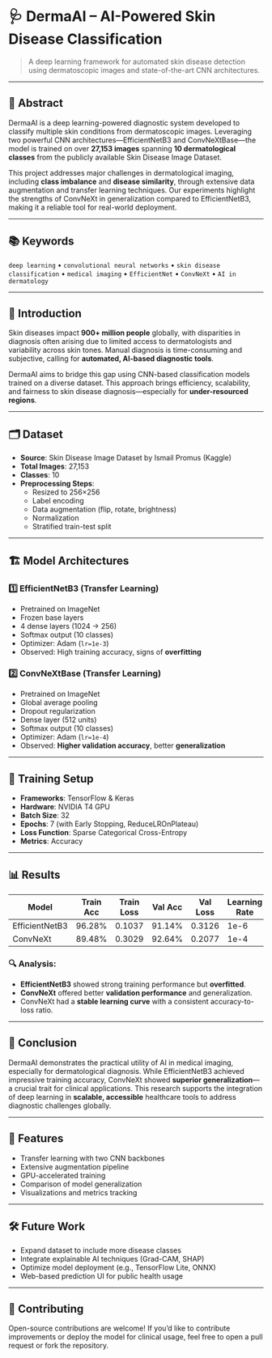 # 🩺 DermaAI – AI-Powered Skin Disease Classification

> A deep learning framework for automated skin disease detection using dermatoscopic images and state-of-the-art CNN architectures.

---

## 📌 Abstract

DermaAI is a deep learning-powered diagnostic system developed to classify multiple skin conditions from dermatoscopic images. Leveraging two powerful CNN architectures—EfficientNetB3 and ConvNeXtBase—the model is trained on over **27,153 images** spanning **10 dermatological classes** from the publicly available Skin Disease Image Dataset.  

This project addresses major challenges in dermatological imaging, including **class imbalance** and **disease similarity**, through extensive data augmentation and transfer learning techniques. Our experiments highlight the strengths of ConvNeXt in generalization compared to EfficientNetB3, making it a reliable tool for real-world deployment.

---

## 📚 Keywords

`deep learning` • `convolutional neural networks` • `skin disease classification` • `medical imaging` • `EfficientNet` • `ConvNeXt` • `AI in dermatology`

---

## 🧠 Introduction

Skin diseases impact **900+ million people** globally, with disparities in diagnosis often arising due to limited access to dermatologists and variability across skin tones. Manual diagnosis is time-consuming and subjective, calling for **automated, AI-based diagnostic tools**.  

DermaAI aims to bridge this gap using CNN-based classification models trained on a diverse dataset. This approach brings efficiency, scalability, and fairness to skin disease diagnosis—especially for **under-resourced regions**.

---

## 🗂 Dataset

- **Source**: Skin Disease Image Dataset by Ismail Promus (Kaggle)
- **Total Images**: 27,153
- **Classes**: 10
- **Preprocessing Steps**:
  - Resized to 256×256
  - Label encoding
  - Data augmentation (flip, rotate, brightness)
  - Normalization
  - Stratified train-test split

---

## 🏗️ Model Architectures

### 1️⃣ EfficientNetB3 (Transfer Learning)

- Pretrained on ImageNet
- Frozen base layers
- 4 dense layers (1024 → 256)
- Softmax output (10 classes)
- Optimizer: Adam (`lr=1e-3`)
- Observed: High training accuracy, signs of **overfitting**

### 2️⃣ ConvNeXtBase (Transfer Learning)

- Pretrained on ImageNet
- Global average pooling
- Dropout regularization
- Dense layer (512 units)
- Softmax output (10 classes)
- Optimizer: Adam (`lr=1e-4`)
- Observed: **Higher validation accuracy**, better **generalization**

---

## 🧪 Training Setup

- **Frameworks**: TensorFlow & Keras
- **Hardware**: NVIDIA T4 GPU
- **Batch Size**: 32
- **Epochs**: 7 (with Early Stopping, ReduceLROnPlateau)
- **Loss Function**: Sparse Categorical Cross-Entropy
- **Metrics**: Accuracy

---

## 📊 Results

| Model         | Train Acc | Train Loss | Val Acc | Val Loss | Learning Rate |
|---------------|-----------|------------|---------|----------|----------------|
| EfficientNetB3 | 96.28%    | 0.1037     | 91.14%  | 0.3126   | 1e-6           |
| ConvNeXt       | 89.48%    | 0.3029     | 92.64%  | 0.2077   | 1e-4           |

### 🔍 Analysis:

- **EfficientNetB3** showed strong training performance but **overfitted**.
- **ConvNeXt** offered better **validation performance** and generalization.
- ConvNeXt had a **stable learning curve** with a consistent accuracy-to-loss ratio.

---

## 🧾 Conclusion

DermaAI demonstrates the practical utility of AI in medical imaging, especially for dermatological diagnosis. While EfficientNetB3 achieved impressive training accuracy, ConvNeXt showed **superior generalization**—a crucial trait for clinical applications. This research supports the integration of deep learning in **scalable, accessible** healthcare tools to address diagnostic challenges globally.

---

## 🚀 Features

- Transfer learning with two CNN backbones
- Extensive augmentation pipeline
- GPU-accelerated training
- Comparison of model generalization
- Visualizations and metrics tracking

---

## 🛠️ Future Work

- Expand dataset to include more disease classes
- Integrate explainable AI techniques (Grad-CAM, SHAP)
- Optimize model deployment (e.g., TensorFlow Lite, ONNX)
- Web-based prediction UI for public health usage

---

## 🤝 Contributing

Open-source contributions are welcome! If you’d like to contribute improvements or deploy the model for clinical usage, feel free to open a pull request or fork the repository.

